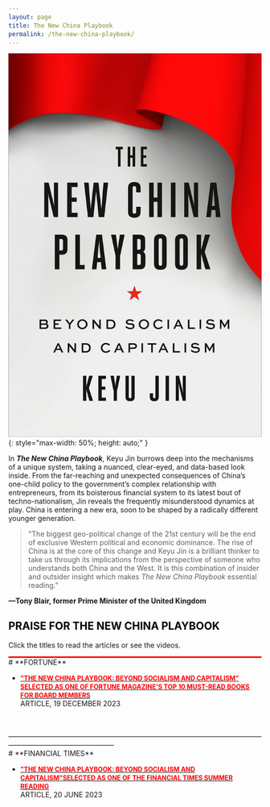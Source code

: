 ```yaml
---
layout: page
title: The New China Playbook
permalink: /the-new-china-playbook/
---
```


![The New China Playbook](/images/the-new-china-playbook.jpg){: style="max-width: 50%; height: auto;" }

In ***The New China Playbook***, Keyu Jin burrows deep into the mechanisms of a unique system, taking a nuanced, clear-eyed, and data-based look inside. From the far-reaching and unexpected consequences of China’s one-child policy to the government’s complex relationship with entrepreneurs, from its boisterous financial system to its latest bout of techno-nationalism, Jin reveals the frequently misunderstood dynamics at play. China is entering a new era, soon to be shaped by a radically different younger generation.

> "The biggest geo-political change of the 21st century will be the end of exclusive Western political and economic dominance. The rise of China is at the core of this change and Keyu Jin is a brilliant thinker to take us through its implications from the perspective of someone who understands both China and the West. It is this combination of insider and outsider insight which makes *The New China Playbook* essential reading."


 **—Tony Blair, former Prime Minister of the United Kingdom**



<h2 style="font-weight:bold; color:black;">PRAISE FOR THE NEW CHINA PLAYBOOK</h2>

Click the titles to read the articles or see the videos.
<hr style="border: none; height: 3px; background-color: red; margin: 0;" />
# **FORTUNE**

- [<span style="color:red; font-weight:bold; font-size:0.9em;">"THE NEW CHINA PLAYBOOK: BEYOND SOCIALISM AND CAPITALISM" SELECTED AS ONE OF FORTUNE MAGAZINE'S TOP 10 MUST-READ BOOKS FOR BOARD MEMBERS </span>](https://fortune.com/2023/12/19/10-books-every-board-member-should-read/)<br>
ARTICLE, 19 DECEMBER 2023
<br>
<br>
———————————————————————————————————————————————————
<br>
# **FINANCIAL TIMES**

- [<span style="color:red; font-weight:bold; font-size:0.9em;">"THE NEW CHINA PLAYBOOK: BEYOND SOCIALISM AND CAPITALISM"SELECTED AS ONE OF THE FINANCIAL TIMES SUMMER READING</span>](https://www.ft.com/content/f52b45e8-a411-483f-8a4c-e02319f26eee)<br>
ARTICLE, 20 JUNE 2023
<br>
<br>

